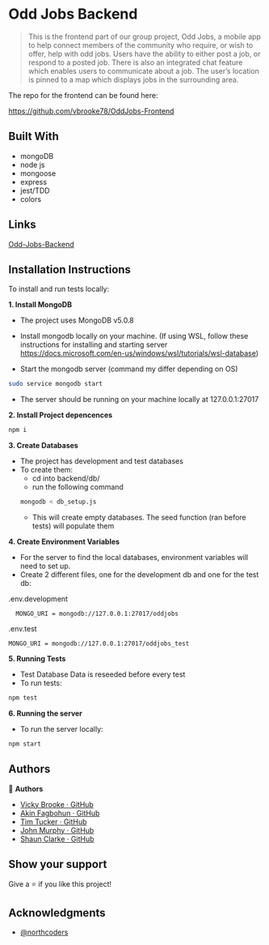 # Odd Jobs Backend

> This is the frontend part of our group project, Odd Jobs, a mobile app to help connect members of the community who require, or wish to offer, help with odd jobs. Users have the ability to either post a job, or respond to a posted job. There is also an integrated chat feature which enables users to communicate about a job. The user’s location is pinned to a map which displays jobs in the surrounding area.
 
The repo for the frontend can be found here:

https://github.com/vbrooke78/OddJobs-Frontend


## Built With

- mongoDB
- node js
- mongoose
- express
- jest/TDD
- colors

## Links

[Odd-Jobs-Backend](https://odd-jobs-backend.herokuapp.com/api/)

## Installation Instructions

To install and run tests locally:

**1. Install MongoDB**

- The project uses MongoDB v5.0.8
- Install mongodb locally on your machine. (If using WSL, follow these instructions for installing and starting server https://docs.microsoft.com/en-us/windows/wsl/tutorials/wsl-database)

- Start the mongodb server (command my differ depending on OS)

```sh
sudo service mongodb start
```

- The server should be running on your machine locally at 127.0.0.1:27017

**2. Install Project depencences**

```sh
npm i
```

**3. Create Databases**

- The project has development and test databases
- To create them:
  - cd into backend/db/
  - run the following command
  ```sh
  mongodb < db_setup.js
  ```
  - This will create empty databases. The seed function (ran before tests) will populate them

**4. Create Environment Variables**

- For the server to find the local databases, environment variables will need to set up.
- Create 2 different files, one for the development db and one for the test db:

.env.development

```
  MONGO_URI = mongodb://127.0.0.1:27017/oddjobs
```

.env.test

```
MONGO_URI = mongodb://127.0.0.1:27017/oddjobs_test
```

**5. Running Tests**

- Test Database Data is reseeded before every test
- To run tests:

```sh
npm test
```

**6. Running the server**

- To run the server locally:

```sh
npm start
```

## Authors

👤 **Authors**

- [Vicky Brooke · GitHub](https://github.com/vbrooke78) 
- [Akin Fagbohun · GitHub](https://github.com/datboyakin)
- [Tim Tucker · GitHub](https://github.com/timwtuck)
- [John Murphy · GitHub](https://github.com/johndmurphy)
- [Shaun Clarke · GitHub](https://github.com/Tavelar/)

## Show your support

Give a ⭐️ if you like this project!

## Acknowledgments

- [@northcoders](https://github.com/northcoders)
